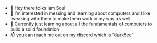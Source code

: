 - 👋 Hey there folks Iam Soul
- 👀 I’m interested in messing and learning about computers and I like tweaking with them to make them work in my way as well
- 🌱 Currently just learning about all the fundamentals of computers to build a solid foundation 
- 📫 you can reach me out on my discord which is "dark5ec"
